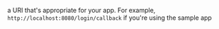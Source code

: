 a URI that's appropriate for your app. For example, `http://localhost:8080/login/callback` if you're using the sample app

